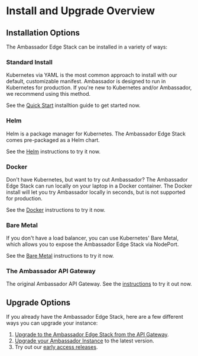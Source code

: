 # Install and Upgrade Overview

## Installation Options

The Ambassador Edge Stack can be installed in a variety of ways:

### Standard Install

Kubernetes via YAML is the most common approach to install with our default, customizable manifest. Ambassador is designed to run in Kubernetes for production. If you're new to Kubernetes and/or Ambassador, we recommend using this method.

See the [Quick Start](../../user-guide/getting-started) installtion guide to get started now.

### Helm

Helm is a package manager for Kubernetes. The Ambassador Edge Stack comes pre-packaged as a Helm chart.

See the [Helm](../../user-guide/helm) instructions to try it now.

### Docker

Don't have Kubernetes, but want to try out Ambassador? The Ambassador Edge Stack can run locally on your laptop in a Docker container. The Docker install will let you try Ambassador locally in seconds, but is not supported for production.

See the [Docker](../../about/quickstart) instructions to try it now.

### Bare Metal

If you don't have a load balancer, you can use Kubernetes' Bare Metal, which allows you to expose the Ambassador Edge Stack via NodePort.

See the [Bare Metal](../../user-guide/bare-metal) instructions to try it now.

### The Ambassador API Gateway

The original Ambassador API Gateway. See the [instructions](../../user-guide/install-ambassador-oss) to try it out now.

## Upgrade Options

If you already have the Ambassador Edge Stack, here are a few different ways you can upgrade your instance:

1. [Upgrade to the Ambassador Edge Stack from the API Gateway](../../user-guide/upgrade-to-edge-stack).
2. [Upgrade your Ambassador Instance](../reference/upgrading) to the latest version.
3. Try out our [early access releases](../../user-guide/early-access).
